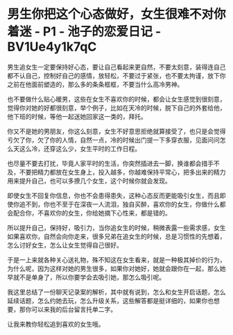 # 男生你把这个心态做好，女生很难不对你着迷 - P1 - 池子的恋爱日记 - BV1Ue4y1k7qC

男生追女生一定要保持好心态，要让自己看起来更自然，不要太刻意，装得连自己都不认自己，控制好自己的感情，放轻松，不要过于紧张，也不要太拘谨，放下你之前在他面前塑造的，那么多的条条框框，不要当什么高冷男神。

也不要做什么贴心暖男，这些在女生不喜欢你的时候，都会让女生感觉到很刻意，觉得你对她的好都很刻意，举个例子，比如在天冷的时候，脱下自己的外套给他，他下班的时候，等他一起送她回家这一类的，拜托。

你又不是她的男朋友，你这么刻意，女生不好意思拒绝就算接受了，也只是会觉得亏欠了你，欠了你的人情，自然一点，冷的时候出门提一下多穿衣服，见面问问怎么天这么冷，还穿这么少，女生平时的工作日程。

也尽量不要去打扰，毕竟人家平时的生活，你突然插进去一脚，换谁都会措手不及，不要把精力都放在女生身上，投入越多，你越难保持平常心，把多出来的精力用来提升自己，也可以多撩几个女生，这个时候你就会发现。

即使女生不回复你信息，你也不会患得患失，这种心态反而更能吸引女生，而且即使你追不到，你也不至于在深夜一人流泪，独自买醉，喜欢你的女生，你做什么都会配合你，不喜欢你的女生，你给她摘下心性来，都是错的。

所以提升自己，保持好，吸引力，当你追女生的时候，稍微表露一些需求感，女生如果喜欢你，自然会向你走来，很多兄弟在追女生的时候，总是习惯性的先想着，怎么讨好女生，怎么让女生觉得自己很好。

于是一上来就各种关心送礼物，殊不知这在女生看来，就是一种极其掉价的行为，为什么呢，因为这样对她的男生很多，如果你对她好，她就会跟你在一起，那么她早就不是单身了，所以你要学会去吸引她，那怎么吸引呢。

我这里总结了一份聊天记录案的解析，其中就有说到，怎么和女生开启话题，怎么延续话题，怎么约她去玩，怎么升级关系，这些解答都是挺详细的，如果你也想要，那你可以来我的后台留言托单二字。

让我来教你轻松追到喜欢的女生哦。